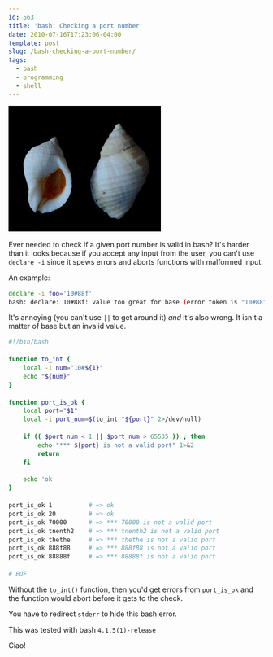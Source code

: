 ```yaml
---
id: 563
title: 'bash: Checking a port number'
date: 2010-07-16T17:23:06-04:00
template: post
slug: /bash-checking-a-port-number/
tags:
  - bash
  - programming
  - shell
---
```


![Nucella lapillus](nucella_lapillus1.jpg "Nucella lapil lus. Image by Manfred Heyde. Licensed under the Creative Commons Attribution ShareAlike 3.0 -License.")

Ever needed to check if a given port number is valid in bash? It's
harder than it looks because if you accept any input from the user, you
can't use `declare -i` since it spews errors and aborts functions with
malformed input.

An example:

```bash
declare -i foo='10#88f'
bash: declare: 10#88f: value too great for base (error token is "10#88f")
```

It's annoying (you can't use `||` to get around
it) _and_ it's also wrong. It isn't a matter of base but an invalid value.

```bash
#!/bin/bash

function to_int {
    local -i num="10#${1}"
    echo "${num}"
}

function port_is_ok {
    local port="$1"
    local -i port_num=$(to_int "${port}" 2>/dev/null)

    if (( $port_num < 1 || $port_num > 65535 )) ; then
        echo "*** ${port} is not a valid port" 1>&2
        return
    fi

    echo 'ok'
}

port_is_ok 1          # => ok
port_is_ok 20         # => ok
port_is_ok 70000      # => *** 70000 is not a valid port
port_is_ok tnenth2    # => *** tnenth2 is not a valid port
port_is_ok thethe     # => *** thethe is not a valid port
port_is_ok 888f88     # => *** 888f88 is not a valid port
port_is_ok 88888f     # => *** 88888f is not a valid port

# EOF
```

Without the `to_int()` function, then you'd get errors from `port_is_ok`
and the function would abort before it gets to the check.

You have to redirect `stderr` to hide this bash error.

This was tested with bash `4.1.5(1)-release`

Ciao!

